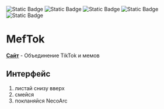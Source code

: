 ![Static Badge](https://img.shields.io/badge/HTML-8A2BE2)
![Static Badge](https://img.shields.io/badge/CSS-blue)
![Static Badge](https://img.shields.io/badge/JS-yellow)
![Static Badge](https://img.shields.io/badge/EJS-dc143c)
![Static Badge](https://img.shields.io/badge/NODE%20JS-50c878)

# MefTok
**[Сайт](https://kitsunevog.github.io/MefTok)** - Объединение TikTok и мемов

## Интерфейс
1. листай снизу вверх
2. смейся
3. покланяйся NecoArc
